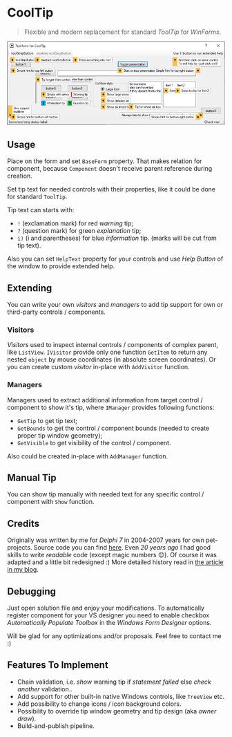 # CoolTip

> Flexible and modern replacement for standard *ToolTip* for *WinForms*. 

![cover with functionality presentation](cover.png)

## Usage

Place on the form and set `BaseForm` property. That makes relation for component,
because `Component` doesn't receive parent reference during creation.

Set tip text for needed controls with their properties, like it could be done for standard `ToolTip`.

Tip text can starts with:
* `!` (exclamation mark) for red *warning* tip;
* `?` (question mark) for green *explanation* tip;
* `i)` (i and parentheses) for blue *information* tip.
(marks will be cut from tip text).

Also you can set `HelpText` property for your controls and use *Help Button* of the window to provide extended help.

## Extending

You can write your own *visitors* and *managers* to add tip support for own or third-party controls / components.

### Visitors

*Visitors* used to inspect internal controls / components of complex parent, like `ListView`.
`IVisitor` provide only one function `GetItem` to return any nested `object` by mouse coordinates (in absolute screen coordinates).
Or you can create custom *visitor* in-place with `AddVisitor` function.

### Managers

Managers used to extract additional information from target control / component to show it's tip,
where `IManager` provides following functions:
* `GetTip` to get tip text;
* `GetBounds` to get the control / component bounds (needed to create proper tip window geometry);
* `GetVisible` to get visibility of the control / component.

Also could be created in-place with `AddManager` function.

## Manual Tip

You can show tip manually with needed text for any specific control / component with `Show` function.

## Credits

Originally was written by me for *Delphi 7* in 2004-2007 years for own pet-projects.
Source code you can find [here](https://gist.github.com/idokka/a76dc86e8b590bfc5fdb4c7b51ffae9a). Even *20 years ago* I had good skills to write *readable* code (except magic numbers :blush:).
Of course it was adapted and a little bit redesigned :)
More detailed history read in [the article in my blog](https://pimpl.dev/public/cooltip).

## Debugging

Just open solution file and enjoy your modifications.
To automatically register component for your VS designer you need to
enable checkbox *Automatically Populate Toolbox* in the *Windows Form Designer* options.

Will be glad for any optimizations and/or proposals. Feel free to contact me :)

## Features To Implement

* Chain validation, i.e. *show* warning tip if *statement failed* else *check another* validation..
* Add support for other built-in native Windows controls, like `TreeView` etc.
* Add possibility to change icons / icon background colors.
* Possibility to override tip window geometry and tip design (aka *owner draw*).
* Build-and-publish pipeline.

